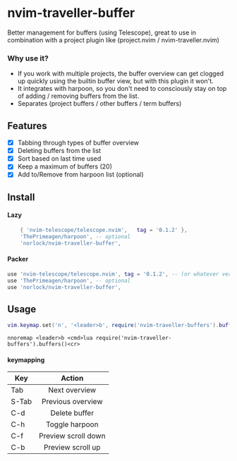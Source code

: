 # nvim-traveller-buffer
Better management for buffers (using Telescope), great to use in combination with a project plugin like (project.nvim /
nvim-traveller.nvim)

### Why use it?
- If you work with multiple projects, the buffer overview can get clogged up quickly using
the builtin buffer view, but with this plugin it won't.
- It integrates with harpoon, so you don't need to consciously stay on top of adding /
removing buffers from the list.
- Separates (project buffers / other buffers / term buffers)

## Features
- [x] Tabbing through types of buffer overview
- [x] Deleting buffers from the list
- [x] Sort based on last time used
- [x] Keep a maximum of buffers (20)
- [x] Add to/Remove from  harpoon list (optional)

## Install

#### Lazy
```lua
    { 'nvim-telescope/telescope.nvim',   tag = '0.1.2' },
    'ThePrimeagen/harpoon', -- optional
    'norlock/nvim-traveller-buffer',
```

#### Packer
```lua
use 'nvim-telescope/telescope.nvim', tag = '0.1.2', -- (or whatever version)
use 'ThePrimeagen/harpoon', -- optional
use 'norlock/nvim-traveller-buffer',
```

## Usage
```lua
vim.keymap.set('n', '<leader>b', require('nvim-traveller-buffers').buffers, {})
```

```viml
nnoremap <leader>b <cmd>lua require('nvim-traveller-buffers').buffers()<cr>
```

#### keymapping
| Key       | Action                 |
|-----------|:----------------------:|
| Tab       | Next overview          |
| S-Tab     | Previous overview      |
| C-d       | Delete buffer          |
| C-h       | Toggle harpoon         |
| C-f       | Preview scroll down    |
| C-b       | Preview scroll up      |
